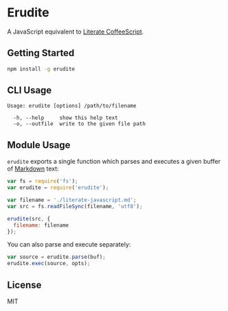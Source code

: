 # Erudite

A JavaScript equivalent to [Literate CoffeeScript](http://coffeescript.org/#literate).

## Getting Started

```sh
npm install -g erudite
```

## CLI Usage

```
Usage: erudite [options] /path/to/filename

  -h, --help     show this help text
  -o, --outfile  write to the given file path
```

## Module Usage

`erudite` exports a single function which parses and executes a given buffer of
[Markdown](http://daringfireball.net/projects/markdown) text:

```js
var fs = require('fs');
var erudite = require('erudite');

var filename = './literate-javascript.md';
var src = fs.readFileSync(filename, 'utf8');

erudite(src, {
  filename: filename
});
```

You can also parse and execute separately:

```js
var source = erudite.parse(buf);
erudite.exec(source, opts);
```

## License

MIT
